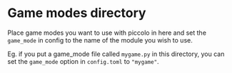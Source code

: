# Game modes directory

Place game modes you want to use with piccolo in here and set the
`game_mode` in config to the name of the module you wish to use.

Eg. if you put a game_mode file called `mygame.py` in this directory, you can
set the `game_mode` option in `config.toml` to `"mygame"`.
